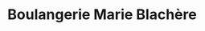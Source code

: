 ---
title: "Boulangerie Marie Blachère"
url: /perpignan/boulangerie-marie-blachere/
shop: boulangerie
---